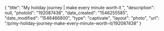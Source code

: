 {
    "title": "My holiday journey | make every minute worth it ",
    "description": null,
    "photoId": "192087438",
    "date_created": "1546255585",
    "date_modified": "1546466800",
    "type": "captivate",
    "layout": "photo",
    "url": "\/p\/my-holiday-journey-make-every-minute-worth-it\/192087438"
}